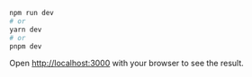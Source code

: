 
```bash
npm run dev
# or
yarn dev
# or
pnpm dev
```

Open [http://localhost:3000](http://localhost:3000) with your browser to see the result.
